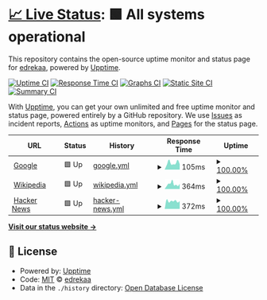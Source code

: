 # [📈 Live Status](https://edrekaa.github.io/monitor): <!--live status--> **🟩 All systems operational**

This repository contains the open-source uptime monitor and status page for [edrekaa](https://edrekaa.github.io/monitor), powered by [Upptime](https://github.com/upptime/upptime).

[![Uptime CI](https://github.com/edrekaa/monitor/workflows/Uptime%20CI/badge.svg)](https://github.com/edrekaa/monitor/actions?query=workflow%3A%22Uptime+CI%22)
[![Response Time CI](https://github.com/edrekaa/monitor/workflows/Response%20Time%20CI/badge.svg)](https://github.com/edrekaa/monitor/actions?query=workflow%3A%22Response+Time+CI%22)
[![Graphs CI](https://github.com/edrekaa/monitor/workflows/Graphs%20CI/badge.svg)](https://github.com/edrekaa/monitor/actions?query=workflow%3A%22Graphs+CI%22)
[![Static Site CI](https://github.com/edrekaa/monitor/workflows/Static%20Site%20CI/badge.svg)](https://github.com/edrekaa/monitor/actions?query=workflow%3A%22Static+Site+CI%22)
[![Summary CI](https://github.com/edrekaa/monitor/workflows/Summary%20CI/badge.svg)](https://github.com/edrekaa/monitor/actions?query=workflow%3A%22Summary+CI%22)

With [Upptime](https://upptime.js.org), you can get your own unlimited and free uptime monitor and status page, powered entirely by a GitHub repository. We use [Issues](https://github.com/edrekaa/monitor/issues) as incident reports, [Actions](https://github.com/edrekaa/monitor/actions) as uptime monitors, and [Pages](https://edrekaa.github.io/monitor) for the status page.

<!--start: status pages-->
<!-- This summary is generated by Upptime (https://github.com/upptime/upptime) -->
<!-- Do not edit this manually, your changes will be overwritten -->
<!-- prettier-ignore -->
| URL | Status | History | Response Time | Uptime |
| --- | ------ | ------- | ------------- | ------ |
| <img alt="" src="https://icons.duckduckgo.com/ip3/www.google.com.ico" height="13"> [Google](https://www.google.com) | 🟩 Up | [google.yml](https://github.com/edrekaa/monitor/commits/HEAD/history/google.yml) | <details><summary><img alt="Response time graph" src="./graphs/google/response-time-week.png" height="20"> 105ms</summary><br><a href="https://edrekaa.github.io/monitor/history/google"><img alt="Response time 111" src="https://img.shields.io/endpoint?url=https%3A%2F%2Fraw.githubusercontent.com%2Fedrekaa%2Fmonitor%2FHEAD%2Fapi%2Fgoogle%2Fresponse-time.json"></a><br><a href="https://edrekaa.github.io/monitor/history/google"><img alt="24-hour response time 93" src="https://img.shields.io/endpoint?url=https%3A%2F%2Fraw.githubusercontent.com%2Fedrekaa%2Fmonitor%2FHEAD%2Fapi%2Fgoogle%2Fresponse-time-day.json"></a><br><a href="https://edrekaa.github.io/monitor/history/google"><img alt="7-day response time 105" src="https://img.shields.io/endpoint?url=https%3A%2F%2Fraw.githubusercontent.com%2Fedrekaa%2Fmonitor%2FHEAD%2Fapi%2Fgoogle%2Fresponse-time-week.json"></a><br><a href="https://edrekaa.github.io/monitor/history/google"><img alt="30-day response time 89" src="https://img.shields.io/endpoint?url=https%3A%2F%2Fraw.githubusercontent.com%2Fedrekaa%2Fmonitor%2FHEAD%2Fapi%2Fgoogle%2Fresponse-time-month.json"></a><br><a href="https://edrekaa.github.io/monitor/history/google"><img alt="1-year response time 109" src="https://img.shields.io/endpoint?url=https%3A%2F%2Fraw.githubusercontent.com%2Fedrekaa%2Fmonitor%2FHEAD%2Fapi%2Fgoogle%2Fresponse-time-year.json"></a></details> | <details><summary><a href="https://edrekaa.github.io/monitor/history/google">100.00%</a></summary><a href="https://edrekaa.github.io/monitor/history/google"><img alt="All-time uptime 100.00%" src="https://img.shields.io/endpoint?url=https%3A%2F%2Fraw.githubusercontent.com%2Fedrekaa%2Fmonitor%2FHEAD%2Fapi%2Fgoogle%2Fuptime.json"></a><br><a href="https://edrekaa.github.io/monitor/history/google"><img alt="24-hour uptime 100.00%" src="https://img.shields.io/endpoint?url=https%3A%2F%2Fraw.githubusercontent.com%2Fedrekaa%2Fmonitor%2FHEAD%2Fapi%2Fgoogle%2Fuptime-day.json"></a><br><a href="https://edrekaa.github.io/monitor/history/google"><img alt="7-day uptime 100.00%" src="https://img.shields.io/endpoint?url=https%3A%2F%2Fraw.githubusercontent.com%2Fedrekaa%2Fmonitor%2FHEAD%2Fapi%2Fgoogle%2Fuptime-week.json"></a><br><a href="https://edrekaa.github.io/monitor/history/google"><img alt="30-day uptime 100.00%" src="https://img.shields.io/endpoint?url=https%3A%2F%2Fraw.githubusercontent.com%2Fedrekaa%2Fmonitor%2FHEAD%2Fapi%2Fgoogle%2Fuptime-month.json"></a><br><a href="https://edrekaa.github.io/monitor/history/google"><img alt="1-year uptime 99.99%" src="https://img.shields.io/endpoint?url=https%3A%2F%2Fraw.githubusercontent.com%2Fedrekaa%2Fmonitor%2FHEAD%2Fapi%2Fgoogle%2Fuptime-year.json"></a></details>
| <img alt="" src="https://icons.duckduckgo.com/ip3/en.wikipedia.org.ico" height="13"> [Wikipedia](https://en.wikipedia.org) | 🟩 Up | [wikipedia.yml](https://github.com/edrekaa/monitor/commits/HEAD/history/wikipedia.yml) | <details><summary><img alt="Response time graph" src="./graphs/wikipedia/response-time-week.png" height="20"> 364ms</summary><br><a href="https://edrekaa.github.io/monitor/history/wikipedia"><img alt="Response time 238" src="https://img.shields.io/endpoint?url=https%3A%2F%2Fraw.githubusercontent.com%2Fedrekaa%2Fmonitor%2FHEAD%2Fapi%2Fwikipedia%2Fresponse-time.json"></a><br><a href="https://edrekaa.github.io/monitor/history/wikipedia"><img alt="24-hour response time 462" src="https://img.shields.io/endpoint?url=https%3A%2F%2Fraw.githubusercontent.com%2Fedrekaa%2Fmonitor%2FHEAD%2Fapi%2Fwikipedia%2Fresponse-time-day.json"></a><br><a href="https://edrekaa.github.io/monitor/history/wikipedia"><img alt="7-day response time 364" src="https://img.shields.io/endpoint?url=https%3A%2F%2Fraw.githubusercontent.com%2Fedrekaa%2Fmonitor%2FHEAD%2Fapi%2Fwikipedia%2Fresponse-time-week.json"></a><br><a href="https://edrekaa.github.io/monitor/history/wikipedia"><img alt="30-day response time 288" src="https://img.shields.io/endpoint?url=https%3A%2F%2Fraw.githubusercontent.com%2Fedrekaa%2Fmonitor%2FHEAD%2Fapi%2Fwikipedia%2Fresponse-time-month.json"></a><br><a href="https://edrekaa.github.io/monitor/history/wikipedia"><img alt="1-year response time 244" src="https://img.shields.io/endpoint?url=https%3A%2F%2Fraw.githubusercontent.com%2Fedrekaa%2Fmonitor%2FHEAD%2Fapi%2Fwikipedia%2Fresponse-time-year.json"></a></details> | <details><summary><a href="https://edrekaa.github.io/monitor/history/wikipedia">100.00%</a></summary><a href="https://edrekaa.github.io/monitor/history/wikipedia"><img alt="All-time uptime 100.00%" src="https://img.shields.io/endpoint?url=https%3A%2F%2Fraw.githubusercontent.com%2Fedrekaa%2Fmonitor%2FHEAD%2Fapi%2Fwikipedia%2Fuptime.json"></a><br><a href="https://edrekaa.github.io/monitor/history/wikipedia"><img alt="24-hour uptime 100.00%" src="https://img.shields.io/endpoint?url=https%3A%2F%2Fraw.githubusercontent.com%2Fedrekaa%2Fmonitor%2FHEAD%2Fapi%2Fwikipedia%2Fuptime-day.json"></a><br><a href="https://edrekaa.github.io/monitor/history/wikipedia"><img alt="7-day uptime 100.00%" src="https://img.shields.io/endpoint?url=https%3A%2F%2Fraw.githubusercontent.com%2Fedrekaa%2Fmonitor%2FHEAD%2Fapi%2Fwikipedia%2Fuptime-week.json"></a><br><a href="https://edrekaa.github.io/monitor/history/wikipedia"><img alt="30-day uptime 100.00%" src="https://img.shields.io/endpoint?url=https%3A%2F%2Fraw.githubusercontent.com%2Fedrekaa%2Fmonitor%2FHEAD%2Fapi%2Fwikipedia%2Fuptime-month.json"></a><br><a href="https://edrekaa.github.io/monitor/history/wikipedia"><img alt="1-year uptime 100.00%" src="https://img.shields.io/endpoint?url=https%3A%2F%2Fraw.githubusercontent.com%2Fedrekaa%2Fmonitor%2FHEAD%2Fapi%2Fwikipedia%2Fuptime-year.json"></a></details>
| <img alt="" src="https://icons.duckduckgo.com/ip3/news.ycombinator.com.ico" height="13"> [Hacker News](https://news.ycombinator.com) | 🟩 Up | [hacker-news.yml](https://github.com/edrekaa/monitor/commits/HEAD/history/hacker-news.yml) | <details><summary><img alt="Response time graph" src="./graphs/hacker-news/response-time-week.png" height="20"> 372ms</summary><br><a href="https://edrekaa.github.io/monitor/history/hacker-news"><img alt="Response time 349" src="https://img.shields.io/endpoint?url=https%3A%2F%2Fraw.githubusercontent.com%2Fedrekaa%2Fmonitor%2FHEAD%2Fapi%2Fhacker-news%2Fresponse-time.json"></a><br><a href="https://edrekaa.github.io/monitor/history/hacker-news"><img alt="24-hour response time 389" src="https://img.shields.io/endpoint?url=https%3A%2F%2Fraw.githubusercontent.com%2Fedrekaa%2Fmonitor%2FHEAD%2Fapi%2Fhacker-news%2Fresponse-time-day.json"></a><br><a href="https://edrekaa.github.io/monitor/history/hacker-news"><img alt="7-day response time 372" src="https://img.shields.io/endpoint?url=https%3A%2F%2Fraw.githubusercontent.com%2Fedrekaa%2Fmonitor%2FHEAD%2Fapi%2Fhacker-news%2Fresponse-time-week.json"></a><br><a href="https://edrekaa.github.io/monitor/history/hacker-news"><img alt="30-day response time 313" src="https://img.shields.io/endpoint?url=https%3A%2F%2Fraw.githubusercontent.com%2Fedrekaa%2Fmonitor%2FHEAD%2Fapi%2Fhacker-news%2Fresponse-time-month.json"></a><br><a href="https://edrekaa.github.io/monitor/history/hacker-news"><img alt="1-year response time 365" src="https://img.shields.io/endpoint?url=https%3A%2F%2Fraw.githubusercontent.com%2Fedrekaa%2Fmonitor%2FHEAD%2Fapi%2Fhacker-news%2Fresponse-time-year.json"></a></details> | <details><summary><a href="https://edrekaa.github.io/monitor/history/hacker-news">100.00%</a></summary><a href="https://edrekaa.github.io/monitor/history/hacker-news"><img alt="All-time uptime 99.94%" src="https://img.shields.io/endpoint?url=https%3A%2F%2Fraw.githubusercontent.com%2Fedrekaa%2Fmonitor%2FHEAD%2Fapi%2Fhacker-news%2Fuptime.json"></a><br><a href="https://edrekaa.github.io/monitor/history/hacker-news"><img alt="24-hour uptime 100.00%" src="https://img.shields.io/endpoint?url=https%3A%2F%2Fraw.githubusercontent.com%2Fedrekaa%2Fmonitor%2FHEAD%2Fapi%2Fhacker-news%2Fuptime-day.json"></a><br><a href="https://edrekaa.github.io/monitor/history/hacker-news"><img alt="7-day uptime 100.00%" src="https://img.shields.io/endpoint?url=https%3A%2F%2Fraw.githubusercontent.com%2Fedrekaa%2Fmonitor%2FHEAD%2Fapi%2Fhacker-news%2Fuptime-week.json"></a><br><a href="https://edrekaa.github.io/monitor/history/hacker-news"><img alt="30-day uptime 100.00%" src="https://img.shields.io/endpoint?url=https%3A%2F%2Fraw.githubusercontent.com%2Fedrekaa%2Fmonitor%2FHEAD%2Fapi%2Fhacker-news%2Fuptime-month.json"></a><br><a href="https://edrekaa.github.io/monitor/history/hacker-news"><img alt="1-year uptime 99.92%" src="https://img.shields.io/endpoint?url=https%3A%2F%2Fraw.githubusercontent.com%2Fedrekaa%2Fmonitor%2FHEAD%2Fapi%2Fhacker-news%2Fuptime-year.json"></a></details>

<!--end: status pages-->

[**Visit our status website →**](https://edrekaa.github.io/monitor)

## 📄 License

- Powered by: [Upptime](https://github.com/upptime/upptime)
- Code: [MIT](./LICENSE) © [edrekaa](https://edrekaa.github.io/monitor)
- Data in the `./history` directory: [Open Database License](https://opendatacommons.org/licenses/odbl/1-0/)
